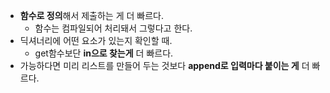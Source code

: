 - **함수로 정의**해서 제출하는 게 더 빠르다.
  - 함수는 컴파일되어 처리돼서 그렇다고 한다.
- 딕셔너리에 어떤 요소가 있는지 확인할 때.
  - get함수보단 **in으로 찾는게** 더 빠르다.
- 가능하다면 미리 리스트를 만들어 두는 것보다 **append로 입력마다 붙이는 게** 더 빠르다.